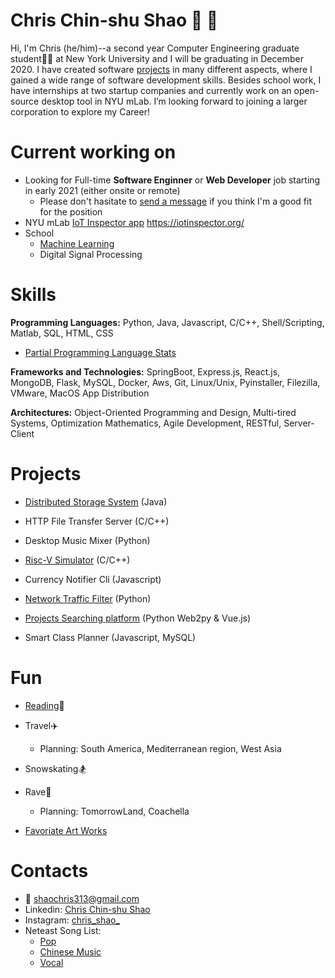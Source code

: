 # Chris Chin-shu Shao :deciduous_tree: :deciduous_tree:

Hi, I'm Chris (he/him)--a second year Computer Engineering graduate student:man_student: at New York University and I will be graduating in December 2020. I have created software [projects](#projects) in many different aspects, where I gained a wide range of software development skills. Besides school work, I have internships at two startup companies and currently work on an open-source desktop tool in NYU mLab. I’m looking forward to joining a larger corporation to explore my Career!


# Current working on

- Looking for Full-time **Software Enginner** or **Web Developer** job starting in early 2021 (either onsite or remote)
  - Please don't hasitate to [send a message](#contacts) if you think I'm a good fit for the position
- NYU mLab [IoT Inspector app](https://github.com/nyu-mlab/iot-inspector-client) <https://iotinspector.org/>
- School
  - [Machine Learning](https://github.com/shaochris/introml)
  - Digital Signal Processing
  


# Skills
**Programming Languages:** Python, Java, Javascript, C/C++, Shell/Scripting, Matlab, SQL, HTML, CSS 
- [Partial Programming Language Stats](https://codestats.net/users/shaochris)

**Frameworks and Technologies:** SpringBoot, Express.js, React.js, MongoDB, Flask, MySQL, Docker, Aws, Git, Linux/Unix, Pyinstaller, Filezilla, VMware, MacOS App Distribution

**Architectures:** Object-Oriented Programming and Design, Multi-tired Systems, Optimization Mathematics, Agile Development, RESTful, Server-Client


# Projects

- [Distributed Storage System](https://github.com/shaochris/kv-store) (Java)

- HTTP File Transfer Server (C/C++)

- Desktop Music Mixer (Python)

- [Risc-V Simulator](https://github.com/shaochris/risc5-simulator) (C/C++)

- Currency Notifier Cli (Javascript)

- [Network Traffic Filter](https://github.com/shaochris/ucsc-coursework/tree/master/ce150) (Python)

- [Projects Searching platform](https://github.com/shaochris/ucsc-coursework/tree/master/cs183) (Python Web2py & Vue.js)

- Smart Class Planner (Javascript, MySQL)



# Fun

- [Reading](https://www.notion.so/Reading-List-161d31d0d8064a259b789881e919ee96):book:

- Travel:airplane:
  - Planning: South America, Mediterranean region, West Asia
  
- Snowskating:snowboarder:

- Rave:sparkler:
  - Planning: TomorrowLand, Coachella 

- [Favoriate Art Works](https://www.notion.so/Favorite-Art-Works-9881c44513b44aa587f2cc7223a85abd)



# Contacts

- :email: <shaochris313@gmail.com>
- Linkedin: [Chris Chin-shu Shao](www.linkedin.com/in/chris-chinshu-shao)
- Instagram: [chris_shao_](https://www.instagram.com/chris_shao_/)
- Neteast Song List:
  - [Pop](https://music.163.com/#/my/m/music/playlist?id=1992764918)
  - [Chinese Music](https://music.163.com/#/my/m/music/playlist?id=519295158)
  - [Vocal](https://music.163.com/#/my/m/music/playlist?id=706609609)
